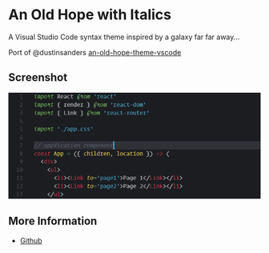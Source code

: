 # An Old Hope with Italics
A Visual Studio Code syntax theme inspired by a galaxy far far away...

Port of @dustinsanders [an-old-hope-theme-vscode](https://github.com/dustinsanders/an-old-hope-theme-vscode)

## Screenshot
![An Old Hope with Italics](https://raw.githubusercontent.com/codepunkt/vscode-oldhope-italics/master/screen.png)

## More Information
* [Github](https://github.com/codepunkt/vscode-oldhope-italics)
